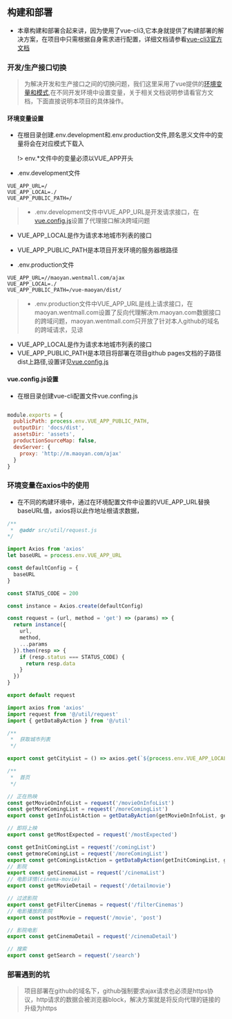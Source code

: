 ## 构建和部署

- 本章构建和部署合起来讲，因为使用了vue-cli3,它本身就提供了构建部署的解决方案，在项目中只需根据自身需求进行配置，详细文档请参看[vue-cli3官方文档](https://cli.vuejs.org/zh/guide/)

### 开发/生产接口切换

> 为解决开发和生产接口之间的切换问题，我们这里采用了vue提供的[环境变量和模式](https://cli.vuejs.org/zh/guide/mode-and-env.html#%E6%A8%A1%E5%BC%8F),在不同开发环境中设置变量，关于相关文档说明参请看官方文档，下面直接说明本项目的具体操作。

#### 环境变量设置

- 在根目录创建.env.development和.env.production文件,顾名思义文件中的变量将会在对应模式下载入
  
  !> env.*文件中的变量必须以VUE_APP开头

 - .env.development文件
  ```env
  VUE_APP_URL=/
  VUE_APP_LOCAL=./
  VUE_APP_PUBLIC_PATH=/
  ```
  >  - .env.development文件中VUE_APP_URL是开发请求接口，在[vue.config.js](vue.config.js设置)设置了代理接口解决跨域问题
   - VUE_APP_LOCAL是作为请求本地城市列表的接口
   - VUE_APP_PUBLIC_PATH是本项目开发环境的服务器根路径



  - .env.production文件
  ```env
  VUE_APP_URL=//maoyan.wentmall.com/ajax
  VUE_APP_LOCAL=./
  VUE_APP_PUBLIC_PATH=/vue-maoyan/dist/
  ```

  >  - .env.production文件中VUE_APP_URL是线上请求接口，在maoyan.wentmall.com设置了反向代理解决m.maoyan.com数据接口的跨域问题，maoyan.wentmall.com只开放了针对本人github的域名的跨域请求，见谅
   - VUE_APP_LOCAL是作为请求本地城市列表的接口
   - VUE_APP_PUBLIC_PATH是本项目将部署在项目github pages文档的子路径dist上路径,设置详见[vue.config.js](vue.config.js设置)
 
#### vue.config.js设置

- 在根目录创建vue-cli配置文件vue.confing.js


```js

module.exports = {
  publicPath: process.env.VUE_APP_PUBLIC_PATH,
  outputDir: 'docs/dist',
  assetsDir: 'assets',
  productionSourceMap: false,
  devServer: {
    proxy: 'http://m.maoyan.com/ajax'
  }
}

```

### 环境变量在axios中的使用

- 在不同的构建环境中，通过在环境配置文件中设置的VUE_APP_URL替换baseURL值，axios将以此作地址根请求数据，

```js
/**
 *  @addr src/util/request.js
*/

import Axios from 'axios'
let baseURL = process.env.VUE_APP_URL

const defaultConfig = {
  baseURL
}

const STATUS_CODE = 200

const instance = Axios.create(defaultConfig)

const request = (url, method = 'get') => (params) => {
  return instance({
    url,
    method,
    ...params
  }).then(resp => {
    if (resp.status === STATUS_CODE) {
      return resp.data
    }
  })
}

export default request

```

```js
import axios from 'axios'
import request from '@/util/request'
import { getDataByAction } from '@/util'

/**
 *  获取城市列表
 */

export const getCityList = () => axios.get(`${process.env.VUE_APP_LOCAL}/assets/json/cities.json`)

/**
 *  首页
 */

// 正在热映
const getMovieOnInfoList = request('/movieOnInfoList')
const getMoreComingList = request('/moreComingList')
export const getInfoListAction = getDataByAction(getMovieOnInfoList, getMoreComingList)

// 即将上映
export const getMostExpected = request('/mostExpected')

const getInitComingList = request('/comingList')
const getmoreComingList = request('/moreComingList')
export const getComingListAction = getDataByAction(getInitComingList, getmoreComingList)
// 影院
export const getCinemaList = request('/cinemaList')
// 电影详情(cinema-movie)
export const getMovieDetail = request('/detailmovie')

// 过滤影院
export const getFilterCinemas = request('/filterCinemas')
// 电影播放的影院
export const postMovie = request('/movie', 'post')

// 影院电影
export const getCinemaDetail = request('/cinemaDetail')

// 搜索
export const getSearch = request('/search')


```

### 部署遇到的坑

> 项目部署在github的域名下，github强制要求ajax请求也必须是https协议，http请求的数据会被浏览器block，解决方案就是将反向代理的链接的升级为https


